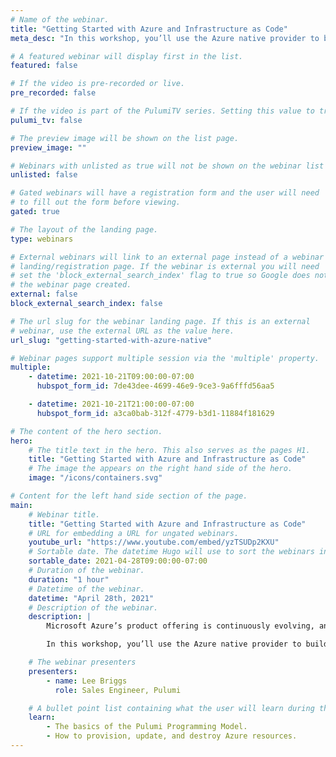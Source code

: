 ```yaml
---
# Name of the webinar.
title: "Getting Started with Azure and Infrastructure as Code"
meta_desc: "In this workshop, you’ll use the Azure native provider to build infrastructure using TypeScript SDK and examine some of the features not previously possible."

# A featured webinar will display first in the list.
featured: false

# If the video is pre-recorded or live.
pre_recorded: false

# If the video is part of the PulumiTV series. Setting this value to true will list the video in the "PulumiTV" section.
pulumi_tv: false

# The preview image will be shown on the list page.
preview_image: ""

# Webinars with unlisted as true will not be shown on the webinar list
unlisted: false

# Gated webinars will have a registration form and the user will need
# to fill out the form before viewing.
gated: true

# The layout of the landing page.
type: webinars

# External webinars will link to an external page instead of a webinar
# landing/registration page. If the webinar is external you will need
# set the 'block_external_search_index' flag to true so Google does not index
# the webinar page created.
external: false
block_external_search_index: false

# The url slug for the webinar landing page. If this is an external
# webinar, use the external URL as the value here.
url_slug: "getting-started-with-azure-native"

# Webinar pages support multiple session via the 'multiple' property.
multiple:
    - datetime: 2021-10-21T09:00:00-07:00
      hubspot_form_id: 7de43dee-4699-46e9-9ce3-9a6fffd56aa5

    - datetime: 2021-10-21T21:00:00-07:00
      hubspot_form_id: a3ca0bab-312f-4779-b3d1-11884f181629

# The content of the hero section.
hero:
    # The title text in the hero. This also serves as the pages H1.
    title: "Getting Started with Azure and Infrastructure as Code"
    # The image the appears on the right hand side of the hero.
    image: "/icons/containers.svg"

# Content for the left hand side section of the page.
main:
    # Webinar title.
    title: "Getting Started with Azure and Infrastructure as Code"
    # URL for embedding a URL for ungated webinars.
    youtube_url: "https://www.youtube.com/embed/yzTSUDp2KXU"
    # Sortable date. The datetime Hugo will use to sort the webinars in date order.
    sortable_date: 2021-04-28T09:00:00-07:00
    # Duration of the webinar.
    duration: "1 hour"
    # Datetime of the webinar.
    datetime: "April 28th, 2021"
    # Description of the webinar.
    description: |
        Microsoft Azure’s product offering is continuously evolving, and infrastructure tools often can’t keep up with the speed of innovation. Pulumi’s Azure Native provider is built directly from the Azure API, bringing power of familiar programming languages to Azure without sacrificing on latest features.

        In this workshop, you’ll use the Azure native provider to build infrastructure using Pulumi’s TypeScript SDK and examine some of the features not previously possible.

    # The webinar presenters
    presenters:
        - name: Lee Briggs
          role: Sales Engineer, Pulumi

    # A bullet point list containing what the user will learn during the webinar.
    learn:
        - The basics of the Pulumi Programming Model.
        - How to provision, update, and destroy Azure resources.
---
```

